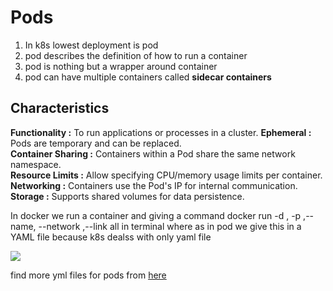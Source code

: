 # Pods
1) In k8s lowest deployment is pod  
2) pod describes the definition of how to run a container
3) pod is nothing but a wrapper around container  
4) pod can have multiple containers called __sidecar containers__

## Characteristics
**Functionality :** To run applications or processes in a cluster.
__Ephemeral :__ Pods are temporary and can be replaced.  
__Container Sharing :__ Containers within a Pod share the same network namespace.  
__Resource Limits :__ Allow specifying CPU/memory usage limits per container.
__Networking :__ Containers use the Pod's IP for internal communication.  
__Storage :__ Supports shared volumes for data persistence.

In docker we run a container and giving a command docker run -d , -p ,--name, --network ,--link  all in terminal where as in pod we give this in a YAML file because k8s dealss with only yaml file 

![](https://media.geeksforgeeks.org/wp-content/uploads/20230418171834/Kubernetes-pods-architecture-for-Kubernetes-pod.webp)


find more yml files for pods from [here](https://k8s-examples.container-solutions.com/examples/Pod/Pod.html) 